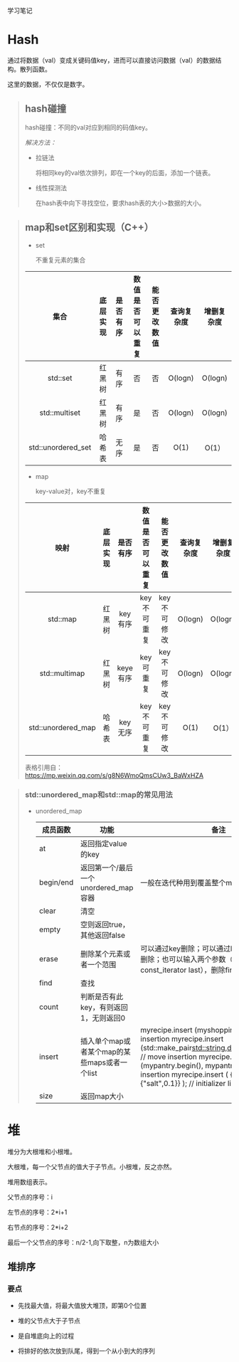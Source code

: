 学习笔记

# Hash

通过将数据（val）变成关键码值key，进而可以直接访问数据（val）的数据结构。散列函数。

这里的数据，不仅仅是数字。



> ## hash碰撞  
>
> hash碰撞：不同的val对应到相同的码值key。
>
> *解决方法：*
>
> * 拉链法
>
>   将相同key的val依次排列，即在一个key的后面，添加一个链表。
>
> * 线性探测法
>
>   在hash表中向下寻找空位，要求hash表的大小>数据的大小。

> ## map和set区别和实现（C++）
>
> * set 
>
>   不重复元素的集合
>
> |        集合        | 底层实现 | 是否有序 | 数值是否可以重复 | 能否更改数值 | 查询复杂度 | 增删复杂度 |
> | :----------------: | :------: | :------: | :--------------: | :----------: | :--------: | :--------: |
> |      std::set      |  红黑树  |   有序   |        否        |      否      |  O(logn)   |  O(logn)   |
> |   std::multiset    |  红黑树  |   有序   |        是        |      否      |  O(logn)   |  O(logn)   |
> | std::unordered_set |  哈希表  |   无序   |        是        |      否      |    O(1)    |   O(1）    |
>
> * map
>
>   key-value对，key不重复
>
> |        映射        | 底层实现 | 是否有序 | 数值是否可以重复 | 能否更改数值 | 查询复杂度 | 增删复杂度 |
> | :----------------: | :------: | :------: | :--------------: | :----------: | :--------: | :--------: |
> |      std::map      |  红黑树  | key有序  |   key不可重复    | key不可修改  |  O(logn)   |  O(logn)   |
> |   std::multimap    |  红黑树  | keye有序 |    key可重复     | key不可修改  |  O(logn)   |  O(logn)   |
> | std::unordered_map |  哈希表  | key无序  |   key不可重复    | key不可修改  |    O(1)    |   O(1）    |
>
> 表格引用自：https://mp.weixin.qq.com/s/g8N6WmoQmsCUw3_BaWxHZA

> ### std::unordered_map和std::map的常见用法
>
> * unordered_map
>
>   | 成员函数  | 功能                                         | 备注                                                         |
>   | --------- | -------------------------------------------- | ------------------------------------------------------------ |
>   | at        | 返回指定value的key                           |                                                              |
>   | begin/end | 返回第一个/最后一个unordered_map容器         | 一般在迭代种用到覆盖整个map                                  |
>   | clear     | 清空                                         |                                                              |
>   | empty     | 空则返回true，其他返回false                  |                                                              |
>   | erase     | 删除某个元素或者一个范围                     | 可以通过key删除；可以通过begin（）即迭代器删除；也可以输入两个参数（const_iterator first, const_iterator last），删除first到last-1 |
>   | find      | 查找                                         |                                                              |
>   | count     | 判断是否有此key，有则返回1，无则返回0        |                                                              |
>   | insert    | 插入单个map或者某个map的某些maps或者一个list | myrecipe.insert (myshopping);                           // copy insertion   myrecipe.insert (std::make_pair<std::string,double>("eggs",6.0)); // move insertion   myrecipe.insert (mypantry.begin(), mypantry.end());                  //range insertion   myrecipe.insert ( {{"sugar",0.8},{"salt",0.1}} );                                 // initializer list insertion |
>   | size      | 返回map大小                                  |                                                              |



# 堆

堆分为大根堆和小根堆。

大根堆，每一个父节点的值大于子节点。小根堆，反之亦然。

堆用数组表示。

父节点的序号：i

左节点的序号：2*i+1

右节点的序号：2*i+2

最后一个父节点的序号：n/2-1,向下取整，n为数组大小

## 堆排序

### 要点

* 先找最大值，将最大值放大堆顶，即第0个位置

* 堆的父节点大于子节点

* 是自堆底向上的过程

* 将排好的依次放到队尾，得到一个从小到大的序列










